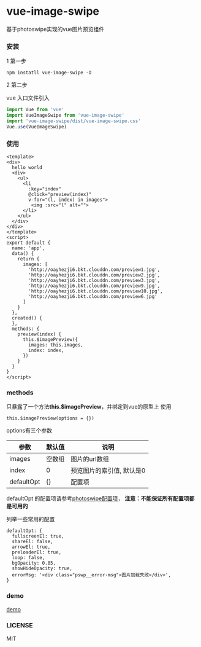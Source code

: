 # vue-image-swipe

基于photoswipe实现的vue图片预览组件

### 安装

1 第一步
```
npm instatll vue-image-swipe -D
```
2 第二步

vue 入口文件引入

``` javascript
import Vue from 'vue'
import VueImageSwipe from 'vue-image-swipe'
import 'vue-image-swipe/dist/vue-image-swipe.css'
Vue.use(VueImageSwipe)
```

### 使用

```
<template>
<div>
  hello world
  <div>
    <ul>
      <li
        :key="index"
        @click="preview(index)"
        v-for="(l, index) in images">
         <img :src="l" alt="">
      </li>
    </ul>
  </div>
</div>
</template>
<script>
export default {
  name: 'app',
  data() {
    return {
      images: [
        'http://oayhezji6.bkt.clouddn.com/preview1.jpg',
        'http://oayhezji6.bkt.clouddn.com/preview2.jpg',
        'http://oayhezji6.bkt.clouddn.com/preview3.jpg',
        'http://oayhezji6.bkt.clouddn.com/preview9.jpg',
        'http://oayhezji6.bkt.clouddn.com/preview10.jpg',
        'http://oayhezji6.bkt.clouddn.com/preview6.jpg'
      ]
    }
  },
  created() {
  },
  methods: {
    preview(index) {
      this.$imagePreview({
        images: this.images,
        index: index,
      })
    }
  }
}
</script>
```
### methods

只暴露了一个方法**this.$imagePreview**，并绑定到vue的原型上
使用
```
this.$imagePreview(options = {})
```
options有三个参数

参数 | 默认值 | 说明
--- | ---| ---
images | 空数组 | 图片的url数组
index | 0 | 预览图片的索引值, 默认是0
defaultOpt | {} | 配置项

defaultOpt 的配置项请参考[photoswipe配置项](http://photoswipe.com/documentation/options.html)，
**注意：不能保证所有配置项都是可用的**

列举一些常用的配置
```
defaultOpt: {
  fullscreenEl: true,
  shareEl: false,
  arrowEl: true,
  preloaderEl: true,
  loop: false,
  bgOpacity: 0.85,
  showHideOpacity: true,
  errorMsg: '<div class="pswp__error-msg">图片加载失败</div>',
}
```
### demo

[demo](https://zhhshen.github.io/vue-image-swipe/example/index.html)
###  LICENSE

MIT
